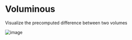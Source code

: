 # Voluminous
Visualize the precomputed difference between two volumes

![image](https://user-images.githubusercontent.com/289957/222534112-a8681403-0d79-497f-9787-281ca8ac8fbc.png)
